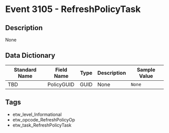 # Event 3105 - RefreshPolicyTask

## Description
None

## Data Dictionary
|Standard Name|Field Name|Type|Description|Sample Value|
|---|---|---|---|---|
|TBD|PolicyGUID|GUID|None|`None`|

## Tags
* etw_level_Informational
* etw_opcode_RefreshPolicyOp
* etw_task_RefreshPolicyTask